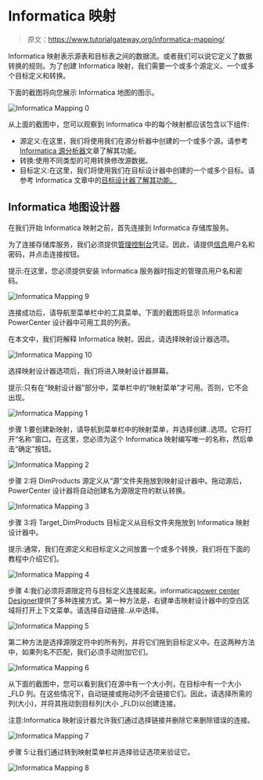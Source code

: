 # Informatica 映射

> 原文：<https://www.tutorialgateway.org/informatica-mapping/>

Informatica 映射表示源表和目标表之间的数据流。或者我们可以说它定义了数据转换的规则。为了创建 Informatica 映射，我们需要一个或多个源定义、一个或多个目标定义和转换。

下面的截图将向您展示 Informatica 地图的图示。

![Informatica Mapping 0](img/d699aeebb400de54c4f1f4450cec069f.png)

从上面的截图中，您可以观察到 Informatica 中的每个映射都应该包含以下组件:

*   源定义:在这里，我们将使用我们在源分析器中创建的一个或多个源。请参考[Informatica 源分析器](https://www.tutorialgateway.org/informatica-source-analyzer/)文章了解其功能。
*   转换:使用不同类型的可用转换修改源数据。
*   目标定义:在这里，我们将使用我们在目标设计器中创建的一个或多个目标。请参考 Informatica 文章中的[目标设计器了解其功能。](https://www.tutorialgateway.org/target-designer-in-informatica/)

## Informatica 地图设计器

在我们开始 Informatica 映射之前，首先连接到 Informatica 存储库服务。

为了连接存储库服务，我们必须提供[管理控制台](https://www.tutorialgateway.org/informatica-admin-console/)凭证。因此，请提供[信息](https://www.tutorialgateway.org/informatica/)用户名和密码，并点击连接按钮。

提示:在这里，您必须提供安装 Informatica 服务器时指定的管理员用户名和密码。

![Informatica Mapping 9](img/94f8d80d63361b2bfd960a0a92f0d45f.png)

连接成功后，请导航至菜单栏中的工具菜单。下面的截图将显示 Informatica PowerCenter 设计器中可用工具的列表。

在本文中，我们将解释 Informatica 映射。因此，请选择映射设计器选项。

![Informatica Mapping 10](img/48e6f1525f3d098da4978b89481015b8.png)

选择映射设计器选项后，我们将进入映射设计器屏幕。

提示:只有在“映射设计器”部分中，菜单栏中的“映射菜单”才可用。否则，它不会出现。

![Informatica Mapping 1](img/ee6109f98731f33450f5fb58778b7049.png)

步骤 1:要创建新映射，请导航到菜单栏中的映射菜单，并选择创建..选项。它将打开“名称”窗口。在这里，您必须为这个 Informatica 映射编写唯一的名称，然后单击“确定”按钮。

![Informatica Mapping 2](img/1da2fd1f63119275511ff3de90fda48c.png)

步骤 2:将 DimProducts 源定义从“源”文件夹拖放到映射设计器中。拖动源后，PowerCenter 设计器将自动创建名为源限定符的默认转换。

![Informatica Mapping 3](img/19651726a5791164dcfd61874963b15f.png)

步骤 3:将 Target_DimProducts 目标定义从目标文件夹拖放到 Informatica 映射设计器中。

提示:通常，我们在源定义和目标定义之间放置一个或多个转换，我们将在下面的教程中介绍它们。

![Informatica Mapping 4](img/25621e5525d1bf41da1cc0d8cb12e109.png)

步骤 4:我们必须将源限定符与目标定义连接起来。informatica[power center Designer](https://www.tutorialgateway.org/informatica-powercenter-designer/)提供了多种连接方式。第一种方法是，右键单击映射设计器中的空白区域将打开上下文菜单。请选择自动链接..从中选择。

![Informatica Mapping 5](img/31c07dbe94d4e9960b3d28c3bb381c02.png)

第二种方法是选择源限定符中的所有列，并将它们拖到目标定义中。在这两种方法中，如果列名不匹配，我们必须手动附加它们。

![Informatica Mapping 6](img/3fddbe05a21f7eed2ce631273c35f823.png)

从下面的截图中，您可以看到我们在源中有一个大小列，在目标中有一个大小 _FLD 列。在这些情况下，自动链接或拖动列不会链接它们。因此，请选择所需的列(大小)，并将其拖动到目标列(大小 _FLD)以创建连接。

注意:Informatica 映射设计器允许我们通过选择链接并删除它来删除错误的连接。

![Informatica Mapping 7](img/c91d9941a783f6a2dfddfc4b8ad71825.png)

步骤 5:让我们通过转到映射菜单栏并选择验证选项来验证它。

![Informatica Mapping 8](img/9cbf7795a8dcda1021233e45ce2fa54c.png)